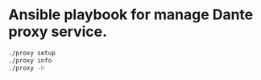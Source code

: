 # Ansible playbook for manage Dante proxy service.

```bash
./proxy setup
./proxy info
./proxy -h
```